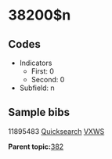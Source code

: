 # 38200$n

## Codes

-   Indicators
    -   First: 0
    -   Second: 0
-   Subfield: n

## Sample bibs

11895483 [Quicksearch](https://search.library.yale.edu/catalog/11895483) [VXWS](http://prodorbis.library.yale.edu:7014/vxws/GetHoldingsService?bibId=11895483)

**Parent topic:**[382](../../tags/382/382.md)

